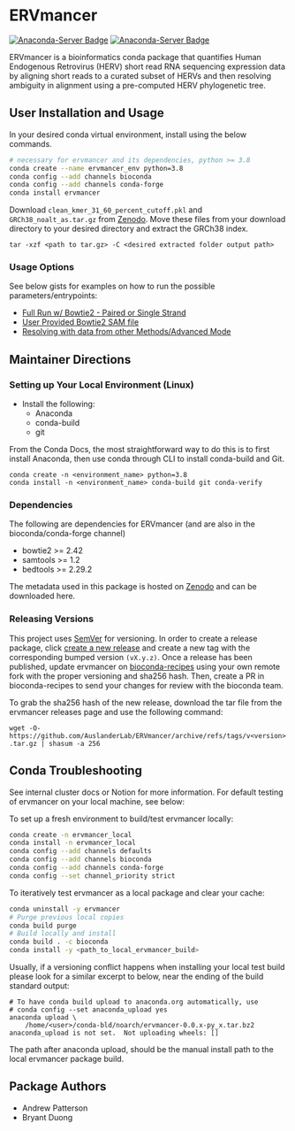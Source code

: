# ERVmancer

[![Anaconda-Server Badge](https://anaconda.org/bioconda/ervmancer/badges/version.svg)](https://anaconda.org/bioconda/ervmancer) [![Anaconda-Server Badge](https://anaconda.org/bioconda/ervmancer/badges/platforms.svg)](https://anaconda.org/bioconda/ervmancer)

ERVmancer is a bioinformatics conda package that quantifies Human Endogenous Retrovirus (HERV) short read RNA sequencing expression data by aligning short reads to a curated subset of HERVs and then resolving ambiguity in alignment using a pre-computed HERV phylogenetic tree.

## User Installation and Usage

In your desired conda virtual environment, install using the below commands.
```bash
# necessary for ervmancer and its dependencies, python >= 3.8
conda create --name ervmancer_env python=3.8
conda config --add channels bioconda
conda config --add channels conda-forge
conda install ervmancer
```

Download ```clean_kmer_31_60_percent_cutoff.pkl``` and ```GRCh38_noalt_as.tar.gz``` from [Zenodo](https://zenodo.org/records/15231904). Move these files from your download directory to your desired directory and extract the GRCh38 index.

```tar -xzf <path to tar.gz> -C <desired extracted folder output path>```

### Usage Options

See below gists for examples on how to run the possible parameters/entrypoints:
* [Full Run w/ Bowtie2 - Paired or Single Strand](https://gist.github.com/bryantduong/6aa0ef579d5abccd98d1d613ed01d29b)
* [User Provided Bowtie2 SAM file](https://gist.github.com/bryantduong/4c49e20f5affc83c2e2841e71f4195f8)
* [Resolving with data from other Methods/Advanced Mode](https://gist.github.com/bryantduong/b376b6d82da5b52541c7ea9fd7fa4487)


## Maintainer Directions
### Setting up Your Local Environment (Linux)

* Install the following:
    * Anaconda
    * conda-build
    * git

From the Conda Docs, the most straightforward way to do this is to first install Anaconda, then use conda through CLI to install conda-build and Git.

```
conda create -n <environment_name> python=3.8
conda install -n <environment_name> conda-build git conda-verify
```

### Dependencies

The following are dependencies for ERVmancer (and are also in the bioconda/conda-forge channel)
* bowtie2 >= 2.42
* samtools >= 1.2
* bedtools >= 2.29.2

The metadata used in this package is hosted on [Zenodo](https://zenodo.org/records/15231904) and can be downloaded here.

### Releasing Versions

This project uses [SemVer](https://semver.org/) for versioning. In order to create a release package, click [create a new release](https://github.com/AuslanderLab/ERVmancer/releases/new) and create a new tag with the corresponding bumped version ```(vX.y.z)```. Once a release has been published, update ervmancer on [bioconda-recipes](https://github.com/bioconda/bioconda-recipes/tree/master/recipes/ervmancer) using your own remote fork with the proper versioning and sha256 hash. Then, create a PR in bioconda-recipes to send your changes for review with the bioconda team.

To grab the sha256 hash of the new release, download the tar file from the ervmancer releases page and use the following command:

```wget -O- https://github.com/AuslanderLab/ERVmancer/archive/refs/tags/v<version>.tar.gz | shasum -a 256```

## Conda Troubleshooting

See internal cluster docs or Notion for more information. For default testing of ervmancer on your local machine, see below:

To set up a fresh environment to build/test ervmancer locally:

```bash
conda create -n ervmancer_local
conda install -n ervmancer_local
conda config --add channels defaults
conda config --add channels bioconda
conda config --add channels conda-forge
conda config --set channel_priority strict
```

To iteratively test ervmancer as a local package and clear your cache:

```bash
conda uninstall -y ervmancer
# Purge previous local copies
conda build purge
# Build locally and install
conda build . -c bioconda
conda install -y <path_to_local_ervmancer_build>
```

Usually, if a versioning conflict happens when installing your local test build please look for a similar excerpt to below, near the ending of the build standard output:
```
# To have conda build upload to anaconda.org automatically, use
# conda config --set anaconda_upload yes
anaconda upload \
    /home/<user>/conda-bld/noarch/ervmancer-0.0.x-py_x.tar.bz2
anaconda_upload is not set.  Not uploading wheels: []
```

The path after anaconda upload, should be the manual install path to the local ervmancer package build.

## Package Authors
* Andrew Patterson
* Bryant Duong
